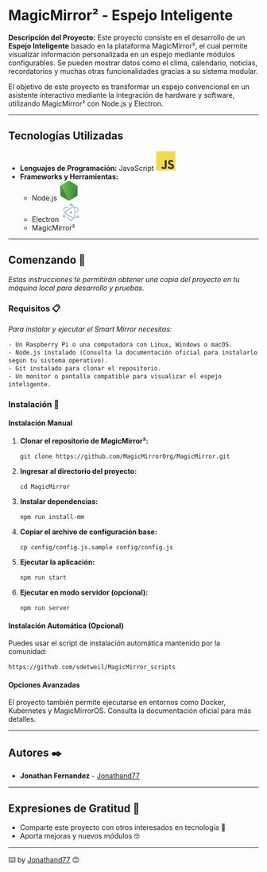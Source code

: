 # MagicMirror² - Espejo Inteligente

**Descripción del Proyecto:**
Este proyecto consiste en el desarrollo de un **Espejo Inteligente** basado en la plataforma MagicMirror², el cual permite visualizar información personalizada en un espejo mediante módulos configurables. Se pueden mostrar datos como el clima, calendario, noticias, recordatorios y muchas otras funcionalidades gracias a su sistema modular.

El objetivo de este proyecto es transformar un espejo convencional en un asistente interactivo mediante la integración de hardware y software, utilizando MagicMirror² con Node.js y Electron.

---

## Tecnologías Utilizadas

- **Lenguajes de Programación:** JavaScript <img src="https://raw.githubusercontent.com/devicons/devicon/master/icons/javascript/javascript-original.svg" alt="javascript" width="40" height="40"/>
- **Frameworks y Herramientas:**
  - Node.js <img src="https://raw.githubusercontent.com/devicons/devicon/master/icons/nodejs/nodejs-original.svg" alt="nodejs" width="40" height="40"/>
  - Electron <img src="https://raw.githubusercontent.com/devicons/devicon/master/icons/electron/electron-original.svg" alt="electron" width="40" height="40"/>
  - MagicMirror²

---

## Comenzando 🚀
_Estas instrucciones te permitirán obtener una copia del proyecto en tu máquina local para desarrollo y pruebas._

### Requisitos 📋
_Para instalar y ejecutar el Smart Mirror necesitas:_

```
- Un Raspberry Pi o una computadora con Linux, Windows o macOS.
- Node.js instalado (Consulta la documentación oficial para instalarlo según tu sistema operativo).
- Git instalado para clonar el repositorio.
- Un monitor o pantalla compatible para visualizar el espejo inteligente.
```

### Instalación 🔧

#### Instalación Manual

1. **Clonar el repositorio de MagicMirror²:**
   ```
   git clone https://github.com/MagicMirrorOrg/MagicMirror.git
   ```

2. **Ingresar al directorio del proyecto:**
   ```
   cd MagicMirror
   ```

3. **Instalar dependencias:**
   ```
   npm run install-mm
   ```

4. **Copiar el archivo de configuración base:**
   ```
   cp config/config.js.sample config/config.js
   ```

5. **Ejecutar la aplicación:**
   ```
   npm run start
   ```
   
6. **Ejecutar en modo servidor (opcional):**
   ```
   npm run server
   ```

#### Instalación Automática (Opcional)
Puedes usar el script de instalación automática mantenido por la comunidad:

```
https://github.com/sdetweil/MagicMirror_scripts
```

#### Opciones Avanzadas
El proyecto también permite ejecutarse en entornos como Docker, Kubernetes y MagicMirrorOS. Consulta la documentación oficial para más detalles.

---

## Autores ✒️

* **Jonathan Fernandez** - [Jonathand77](https://github.com/Jonathand77)

---

## Expresiones de Gratitud 🎁

* Comparte este proyecto con otros interesados en tecnología 📢
* Aporta mejoras y nuevos módulos 🤓

---

⌨️ by [Jonathand77](https://github.com/Jonathand77) 😊

